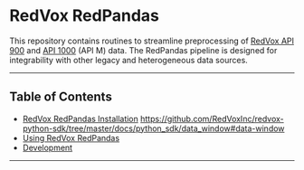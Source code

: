 # RedVox RedPandas

This repository contains routines to streamline preprocessing of [RedVox API 900](https://bitbucket.org/redvoxhi/redvox-protobuf-api/src/master/) 
and [API 1000](https://github.com/RedVoxInc/redvox-api-1000) (API M) data.
The RedPandas pipeline is designed for integrability with other legacy and heterogeneous data sources.

----
## Table of Contents

<!-- toc -->


- [RedVox RedPandas Installation](installation.md)  https://github.com/RedVoxInc/redvox-python-sdk/tree/master/docs/python_sdk/data_window#data-window
- [Using RedVox RedPandas](using_redpandas.md)
- [Development](development.md)
   
<!-- tocstop -->

----
